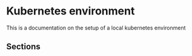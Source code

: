 # Kubernetes environment

This is a documentation on the setup of a local kubernetes environment

## Sections
